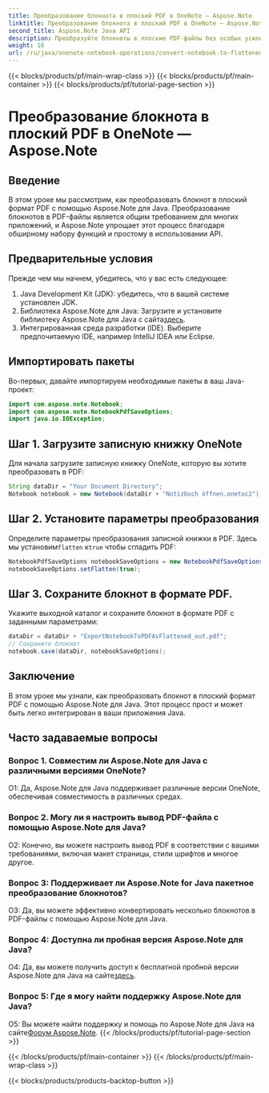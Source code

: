 ```yaml
---
title: Преобразование блокнота в плоский PDF в OneNote — Aspose.Note
linktitle: Преобразование блокнота в плоский PDF в OneNote — Aspose.Note
second_title: Aspose.Note Java API
description: Преобразуйте блокноты в плоские PDF-файлы без особых усилий с помощью Aspose.Note для Java. Наслаждайтесь бесшовной интеграцией и возможностями настройки.
weight: 16
url: /ru/java/onenote-notebook-operations/convert-notebook-to-flattened-pdf/
---
```


{{< blocks/products/pf/main-wrap-class >}}
{{< blocks/products/pf/main-container >}}
{{< blocks/products/pf/tutorial-page-section >}}

# Преобразование блокнота в плоский PDF в OneNote — Aspose.Note

## Введение

В этом уроке мы рассмотрим, как преобразовать блокнот в плоский формат PDF с помощью Aspose.Note для Java. Преобразование блокнотов в PDF-файлы является общим требованием для многих приложений, и Aspose.Note упрощает этот процесс благодаря обширному набору функций и простому в использовании API.

## Предварительные условия

Прежде чем мы начнем, убедитесь, что у вас есть следующее:

1. Java Development Kit (JDK): убедитесь, что в вашей системе установлен JDK.
2.  Библиотека Aspose.Note для Java: Загрузите и установите библиотеку Aspose.Note для Java с сайта[здесь](https://releases.aspose.com/note/java/).
3. Интегрированная среда разработки (IDE). Выберите предпочитаемую IDE, например IntelliJ IDEA или Eclipse.

## Импортировать пакеты

Во-первых, давайте импортируем необходимые пакеты в ваш Java-проект:

```java
import com.aspose.note.Notebook;
import com.aspose.note.NotebookPdfSaveOptions;
import java.io.IOException;
```

## Шаг 1. Загрузите записную книжку OneNote

Для начала загрузите записную книжку OneNote, которую вы хотите преобразовать в PDF:

```java
String dataDir = "Your Document Directory";
Notebook notebook = new Notebook(dataDir + "Notizbuch öffnen.onetoc2");
```

## Шаг 2. Установите параметры преобразования

 Определите параметры преобразования записной книжки в PDF. Здесь мы установим`flatten` к`true` чтобы сгладить PDF:

```java
NotebookPdfSaveOptions notebookSaveOptions = new NotebookPdfSaveOptions();
notebookSaveOptions.setFlatten(true);
```

## Шаг 3. Сохраните блокнот в формате PDF.

Укажите выходной каталог и сохраните блокнот в формате PDF с заданными параметрами:

```java
dataDir = dataDir + "ExportNotebookToPDFAsFlattened_out.pdf";
// Сохраните блокнот
notebook.save(dataDir, notebookSaveOptions);
```

## Заключение

В этом уроке мы узнали, как преобразовать блокнот в плоский формат PDF с помощью Aspose.Note для Java. Этот процесс прост и может быть легко интегрирован в ваши приложения Java.

## Часто задаваемые вопросы

### Вопрос 1. Совместим ли Aspose.Note для Java с различными версиями OneNote?

О1: Да, Aspose.Note для Java поддерживает различные версии OneNote, обеспечивая совместимость в различных средах.

### Вопрос 2. Могу ли я настроить вывод PDF-файла с помощью Aspose.Note для Java?

О2: Конечно, вы можете настроить вывод PDF в соответствии с вашими требованиями, включая макет страницы, стили шрифтов и многое другое.

### Вопрос 3: Поддерживает ли Aspose.Note for Java пакетное преобразование блокнотов?

О3: Да, вы можете эффективно конвертировать несколько блокнотов в PDF-файлы с помощью Aspose.Note для Java.

### Вопрос 4: Доступна ли пробная версия Aspose.Note для Java?

 О4: Да, вы можете получить доступ к бесплатной пробной версии Aspose.Note для Java на сайте[здесь](https://releases.aspose.com/).

### Вопрос 5: Где я могу найти поддержку Aspose.Note для Java?

 О5: Вы можете найти поддержку и помощь по Aspose.Note для Java на сайте[Форум Aspose.Note](https://forum.aspose.com/c/note/28).
{{< /blocks/products/pf/tutorial-page-section >}}

{{< /blocks/products/pf/main-container >}}
{{< /blocks/products/pf/main-wrap-class >}}

{{< blocks/products/products-backtop-button >}}
